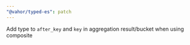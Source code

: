```yaml
---
"@vahor/typed-es": patch
---
```


Add type to `after_key` and `key` in aggregation result/bucket when using composite
